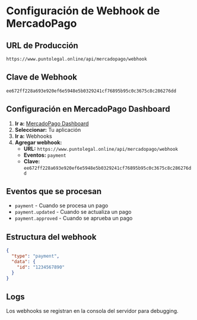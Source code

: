 # Configuración de Webhook de MercadoPago

## URL de Producción
```
https://www.puntolegal.online/api/mercadopago/webhook
```

## Clave de Webhook
```
ee672ff228a693e920ef6e5948e5b0329241cf76895b95c0c3675c8c286276dd
```

## Configuración en MercadoPago Dashboard

1. **Ir a:** [MercadoPago Dashboard](https://www.mercadopago.com.ar/developers/panel)
2. **Seleccionar:** Tu aplicación
3. **Ir a:** Webhooks
4. **Agregar webhook:**
   - **URL:** `https://www.puntolegal.online/api/mercadopago/webhook`
   - **Eventos:** `payment`
   - **Clave:** `ee672ff228a693e920ef6e5948e5b0329241cf76895b95c0c3675c8c286276dd`

## Eventos que se procesan

- `payment` - Cuando se procesa un pago
- `payment.updated` - Cuando se actualiza un pago
- `payment.approved` - Cuando se aprueba un pago

## Estructura del webhook

```json
{
  "type": "payment",
  "data": {
    "id": "1234567890"
  }
}
```

## Logs

Los webhooks se registran en la consola del servidor para debugging.
